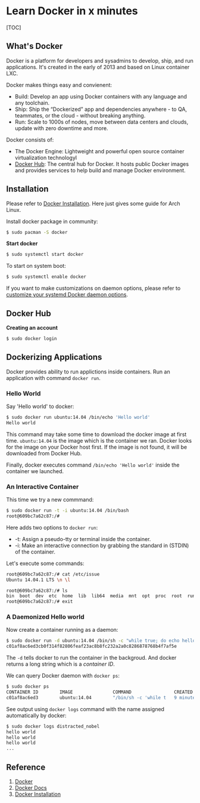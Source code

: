 # Learn Docker in x minutes

[TOC]

## What's Docker

Docker is a platform for developers and sysadmins to develop, ship, and run applications. It's created in the early of 2013 and based on Linux container LXC.

Docker makes things easy and convienent:

* Build: Develop an app using Docker containers with any language and any toolchain.
* Ship: Ship the “Dockerized” app and dependencies anywhere - to QA, teammates, or the cloud - without breaking anything.
* Run: Scale to 1000s of nodes, move between data centers and clouds, update with zero downtime and more.

Docker consists of:

* The Docker Engine: Lightweight and powerful open source container virtualization technologyl
* [Docker Hub](https://hub.docker.com/): The central hub for Docker. It hosts public Docker images and provides services to help build and manage Docker environment.

## Installation

Please refer to [Docker Installation][install]. Here just gives some guide for Arch Linux.

Install docker package in community:

```sh
$ sudo pacman -S docker
```

**Start docker**

```sh
$ sudo systemctl start docker
```

To start on system boot:

```sh
$ sudo systemctl enable docker
```

If you want to make customizations on daemon options, please refer to [customize your systemd Docker daemon options](https://docs.docker.com/articles/systemd/).

## Docker Hub

**Creating an account**

```sh
$ sudo docker login
```

## Dockerizing Applications

Docker provides ability to run applictions inside containers. Run an application with command `docker run`.

### Hello World

Say 'Hello world' to docker:

```sh
$ sudo docker run ubuntu:14.04 /bin/echo 'Hello world'
Hello world
```

This command may take some time to download the docker image at first time. `ubuntu:14.04` is the image which is the container we ran. Docker looks for the image on your Docker host first. If the image is not found, it will be downloaded from Docker Hub.

Finally, docker executes command `/bin/echo 'Hello world'` inside the container we launched.

### An Interactive Container

This time we try a new commmand:

```sh
$ sudo docker run -t -i ubuntu:14.04 /bin/bash
root@609bc7a62c87:/#
```

Here adds two options to `docker run`:

* -t: Assign a pseudo-tty or terminal inside the container.
* -i: Make an interactive connection by grabbing the standard in (STDIN) of the container.

Let's execute some commands:

```sh
root@609bc7a62c87:/# cat /etc/issue
Ubuntu 14.04.1 LTS \n \l

root@609bc7a62c87:/# ls
bin  boot  dev  etc  home  lib  lib64  media  mnt  opt  proc  root  run  sbin  srv  sys  tmp  usr  var
root@609bc7a62c87:/# exit
```

### A Daemonized Hello world

Now create a container running as a daemon:

```sh
$ sudo docker run -d ubuntu:14.04 /bin/sh -c "while true; do echo hello world; sleep 1; done"
c01af8ac6ed3cb0f314f82806feaf23ac8b8fc232a2a0c8286878768b4f7af5e
```

The `-d` tells docker to run the container in the backgroud. And docker returns a long string which is a *container ID*.

We can query Docker daemon with `docker ps`:

```sh
$ sudo docker ps
CONTAINER ID        IMAGE               COMMAND                CREATED             STATUS              PORTS               NAMES
c01af8ac6ed3        ubuntu:14.04        "/bin/sh -c 'while t   9 minutes ago       Up 8 minutes                            distracted_nobel
```

See output using `docker logs` command with the name assigned automatically by docker:

```sh
$ sudo docker logs distracted_nobel
hello world
hello world
hello world
...
```

## Reference

1. [Docker][docker]
2. [Docker Docs][docs]
3. [Docker Installation][install]

[docker]: https://www.docker.com/
[docs]: https://docs.docker.com/
[install]: https://docs.docker.com/installation/
